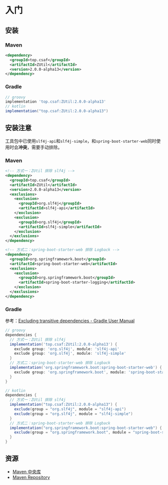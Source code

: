 # 入门

## 安装

### Maven

```xml
<dependency>
  <groupId>top.csaf</groupId>
  <artifactId>ZUtil</artifactId>
  <version>2.0.0-alpha13</version>
</dependency>
```

### Gradle

```groovy
// groovy
implementation 'top.csaf:ZUtil:2.0.0-alpha13'
// kotlin
implementation("top.csaf:ZUtil:2.0.0-alpha13")
```

## 安装注意

工具包中已使用`slf4j-api`和`slf4j-simple`，和`spring-boot-starter-web`同时使用时会**冲突**，需要手动排除。

### Maven

```xml
<!-- 方式一：ZUtil 排除 slf4j -->
<dependency>
  <groupId>top.csaf</groupId>
  <artifactId>ZUtil</artifactId>
  <version>2.0.0-alpha13</version>
  <exclusions>
    <exclusion>
      <groupId>org.slf4j</groupId>
      <artifactId>slf4j-api</artifactId>
    </exclusion>
    <exclusion>
      <groupId>org.slf4j</groupId>
      <artifactId>slf4j-simple</artifactId>
    </exclusion>
  </exclusions>
</dependency>

<!-- 方式二：spring-boot-starter-web 排除 Logback -->
<dependency>
  <groupId>org.springframework.boot</groupId>
  <artifactId>spring-boot-starter-web</artifactId>
  <exclusions>
    <exclusion>
      <groupId>org.springframework.boot</groupId>
      <artifactId>spring-boot-starter-logging</artifactId>
    </exclusion>
  </exclusions>
</dependency>
```

### Gradle
参考：[Excluding transitive dependencies - Gradle User Manual](https://docs.gradle.org/current/userguide/dependency_downgrade_and_exclude.html#sec:excluding-transitive-deps)

```groovy
// groovy
dependencies {
  // 方式一：ZUtil 排除 slf4j
  implementation('top.csaf:ZUtil:2.0.0-alpha13') {
    exclude group: 'org.slf4j', module: 'slf4j-api'
    exclude group: 'org.slf4j', module: 'slf4j-simple'
  }
  // 方式二：spring-boot-starter-web 排除 Logback
  implementation('org.springframework.boot:spring-boot-starter-web') {
    exclude group: 'org.springframework.boot', module: 'spring-boot-starter-logging'
  }
}

// kotlin
dependencies {
  // 方式一：ZUtil 排除 slf4j
  implementation("top.csaf:ZUtil:2.0.0-alpha13") {
    exclude(group = "org.slf4j", module = "slf4j-api")
    exclude(group = "org.slf4j", module = "slf4j-simple")
  }
  // 方式二：spring-boot-starter-web 排除 Logback
  implementation("org.springframework.boot:spring-boot-starter-web") {
    exclude(group = "org.springframework.boot", module = "spring-boot-starter-logging")
  }
}

```

## 资源

* [Maven 中央库](https://central.sonatype.com/artifact/top.csaf/zutil-all)
* [Maven Repository](https://mvnrepository.com/artifact/top.csaf/zutil-all)
